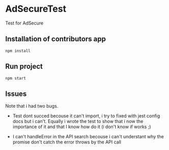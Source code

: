 # AdSecureTest
Test for AdSecure

## Installation of contributors app

```npm install```

## Run project

```npm start```

## Issues

Note that i had two bugs.

- Test dont succed becouse it can't import, i try to fixed with jest config docs but i can't. Equally i wrote the test to show that i now the importance of it and that I know how do it (i don't know if works ;)

- I can't handleError in the API search becouse i can't understant why the promise don't catch the error throws by the API call
 
